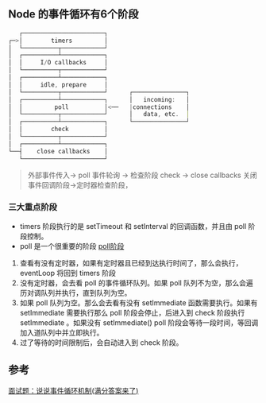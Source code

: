 ## Node 的事件循环有6个阶段
``` js
   ┌───────────────────────┐
┌─>│        timers         │
│  └──────────┬────────────┘
│  ┌──────────┴────────────┐
│  │     I/O callbacks     │
│  └──────────┬────────────┘
│  ┌──────────┴────────────┐
│  │     idle, prepare     │
│  └──────────┬────────────┘      ┌───────────────┐
│  ┌──────────┴────────────┐      │   incoming:   │
│  │         poll          │<──   |connections    │
│  └──────────┬────────────┘      │   data, etc.  │
│  ┌──────────┴────────────┐      └───────────────┘
│  │        check          │
│  └──────────┬────────────┘
│  ┌──────────┴────────────┐
└──┤    close callbacks    │
   └───────────────────────┘
```
> 外部事件传入-> poll 事件轮询 -> 检查阶段 check -> close callbacks 关闭事件回调阶段->定时器检查阶段，



### 三大重点阶段
* timers 阶段执行的是 setTimeout 和 setInterval 的回调函数，并且由 poll 阶段控制。
* poll 是一个很重要的阶段
[poll阶段](./img/poll阶段.jpg)
1. 查看有没有定时器，如果有定时器且已经到达执行时间了，那么会执行，eventLoop 将回到 timers 阶段
2. 没有定时器，会去看 poll 的事件循环队列。如果 poll 队列不为空，那么会遍历对调队列并执行，直到队列为空。
3. 如果 poll 队列为空。那么会去看有没有 setImmediate 函数需要执行。如果有 setImmediate 需要执行那么 poll 阶段会停止，后进入到 check 阶段执行 setImmediate 。如果没有 setImmediate() poll 阶段会等待一段时间，等回调加入道队列中并立即执行。
4. 过了等待的时间限制后，会自动进入到 check 阶段。


## 参考
[面试题：说说事件循环机制(满分答案来了)](https://juejin.cn/post/6844904079353708557#heading-5)

